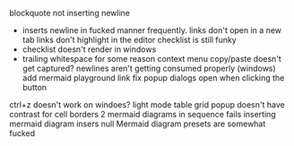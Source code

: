 blockquote not inserting newline
  - inserts newline in fucked manner frequently.
links don't open in a new tab
links don't highlight in the editor
checklist is still funky
  - checklist doesn't render in windows
  - trailing whitespace for some reason
context menu copy/paste doesn't get captured?
newlines aren't getting consumed properly (windows)
add mermaid playground link
fix popup dialogs open when clicking the button

ctrl+z doesn't work on windoes?
light mode table grid popup doesn't have contrast for cell borders
2 mermaid diagrams in sequence fails
inserting mermaid diagram insers null
Mermaid diagram presets are somewhat fucked
